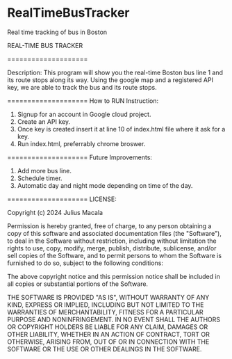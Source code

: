 # RealTimeBusTracker
Real time tracking of bus in Boston

REAL-TIME BUS TRACKER

====================

Description: 
This program will show you the real-time Boston bus line 1 and its route stops along its way.
Using the google map and a registered API key, we are able to track the bus and its route stops.

====================
How to RUN Instruction: 
1. Signup for an account in Google cloud project.
2. Create an API key.
3. Once key is created insert it at line 10 of index.html file where it ask for a key.
4. Run index.html, preferrably chrome broswer.

====================
Future Improvements:
1. Add more bus line.
2. Schedule timer.
3. Automatic day and night mode depending on time of the day.

====================
LICENSE:

Copyright (c) 2024 Julius Macala

Permission is hereby granted, free of charge, to any person obtaining a copy of this software and associated documentation files (the "Software"), 
to deal in the Software without restriction, including without limitation the rights to use, copy, modify, merge, publish, distribute, sublicense,
and/or sell copies of the Software, and to permit persons to whom the Software is furnished to do so, subject to the following conditions:

The above copyright notice and this permission notice shall be included in all copies or substantial portions of the Software.

THE SOFTWARE IS PROVIDED "AS IS", WITHOUT WARRANTY OF ANY KIND, EXPRESS OR IMPLIED, INCLUDING BUT NOT LIMITED TO THE WARRANTIES OF MERCHANTABILITY,
FITNESS FOR A PARTICULAR PURPOSE AND NONINFRINGEMENT. IN NO EVENT SHALL THE AUTHORS OR COPYRIGHT HOLDERS BE LIABLE FOR ANY CLAIM, DAMAGES OR OTHER
LIABILITY, WHETHER IN AN ACTION OF CONTRACT, TORT OR OTHERWISE, ARISING FROM, OUT OF OR IN CONNECTION WITH THE SOFTWARE OR THE USE OR OTHER DEALINGS 
IN THE SOFTWARE.
